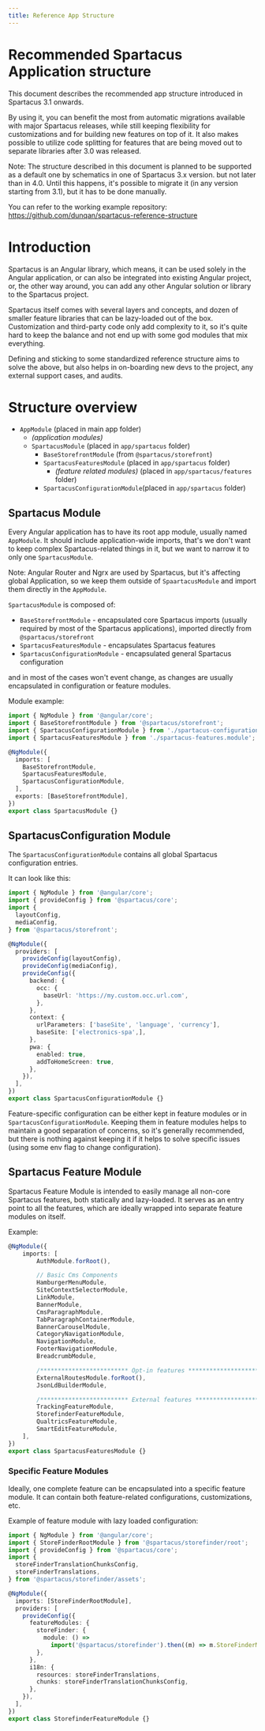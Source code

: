 ```yaml
---
title: Reference App Structure
---
```


# Recommended Spartacus Application structure

This document describes the recommended app structure introduced in Spartacus 3.1 onwards.

By using it, you can benefit the most from automatic migrations available with major Spartacus releases, while still keeping flexibility for customizations and for building new features on top of it. It also makes possible to utilize code splitting for features that are being moved out to separate libraries after 3.0 was released.  

Note: The structure described in this document is planned to be supported as a default one by schematics in one of Spartacus 3.x version. but not later than in 4.0. Until this happens, it's possible to migrate it (in any version starting from 3.1), but it has to be done manually.

You can refer to the working example repository:
https://github.com/dunqan/spartacus-reference-structure

# Introduction

Spartacus is an Angular library, which means, it can be used solely in the Angular application, or can also be integrated into existing Angular project, or, the other way around, you can add any other Angular solution or library to the Spartacus project.

Spartacus itself comes with several layers and concepts, and dozen of smaller feature libraries that can be lazy-loaded out of the box. Customization and third-party code only add complexity to it, so it's quite hard to keep the balance and not end up with some god modules that mix everything.

Defining and sticking to some standardized reference structure aims to solve the above, but also helps in on-boarding new devs to the project, any external support cases, and audits.

# Structure overview

- `AppModule` (placed in main app folder)
  - _(application modules)_
  - `SpartacusModule` (placed in `app/spartacus` folder)
    - `BaseStorefrontModule` (from `@spartacus/storefront`)
    - `SpartacusFeaturesModule` (placed in `app/spartacus` folder)
      - _(feature related modules)_ (placed in `app/spartacus/features` folder)
    - `SpartacusConfigurationModule`(placed in `app/spartacus` folder)
    

## Spartacus Module

Every Angular application has to have its root app module, usually named `AppModule`. It should include application-wide imports, that's we don't want to keep complex Spartacus-related things in it, but we want to narrow it to only one `SpartacusModule`.

Note:
Angular Router and Ngrx are used by Spartacus, but it's affecting global Application, so we keep them outside of `SpaartacusModule` and import them directly in the `AppModule`.

`SpartacusModule` is composed of:
- `BaseStorefrontModule` - encapsulated core Spartacus imports (usually required by most of the Spartacus applications), imported directly from `@spartacus/storefront`
- `SpartacusFeaturesModule` - encapsulates Spartacus features
- `SpartacusConfigurationModule` - encapsulated general Spartacus configuration

and in most of the cases won't event change, as changes are usually encapsulated in configuration or feature modules. 

Module example: 
```typescript
import { NgModule } from '@angular/core';
import { BaseStorefrontModule } from '@spartacus/storefront';
import { SpartacusConfigurationModule } from './spartacus-configuration.module';
import { SpartacusFeaturesModule } from './spartacus-features.module';

@NgModule({
  imports: [
    BaseStorefrontModule,
    SpartacusFeaturesModule,
    SpartacusConfigurationModule,
  ],
  exports: [BaseStorefrontModule],
})
export class SpartacusModule {}
```

## SpartacusConfiguration Module

The `SpartacusConfigurationModule` contains all global Spartacus configuration entries.


It can look like this:
```typescript
import { NgModule } from '@angular/core';
import { provideConfig } from '@spartacus/core';
import {
  layoutConfig,
  mediaConfig,
} from '@spartacus/storefront';

@NgModule({
  providers: [
    provideConfig(layoutConfig),
    provideConfig(mediaConfig),
    provideConfig({
      backend: {
        occ: {
          baseUrl: 'https://my.custom.occ.url.com',
        },
      },
      context: {
        urlParameters: ['baseSite', 'language', 'currency'],
        baseSite: ['electronics-spa',],
      },
      pwa: {
        enabled: true,
        addToHomeScreen: true,
      },
    }),
  ],
})
export class SpartacusConfigurationModule {}
```

Feature-specific configuration can be either kept in feature modules or in `SpartacusConfigurationModule`. Keeping them in feature modules helps to maintain a good separation of concerns, so it's generally recommended, but there is nothing against keeping it if it helps to solve specific issues (using some env flag to change configuration).

## Spartacus Feature Module

Spartacus Feature Module is intended to easily manage all non-core Spartacus features, both statically and lazy-loaded. It serves as an entry point to all the features, which are ideally wrapped into separate feature modules on itself.

Example:
```typescript
@NgModule({
    imports: [
        AuthModule.forRoot(),

        // Basic Cms Components
        HamburgerMenuModule,
        SiteContextSelectorModule,
        LinkModule,
        BannerModule,
        CmsParagraphModule,
        TabParagraphContainerModule,
        BannerCarouselModule,
        CategoryNavigationModule,
        NavigationModule,
        FooterNavigationModule,
        BreadcrumbModule,

        /************************* Opt-in features *************************/
        ExternalRoutesModule.forRoot(),
        JsonLdBuilderModule,

        /************************* External features *************************/
        TrackingFeatureModule,
        StorefinderFeatureModule,
        QualtricsFeatureModule,
        SmartEditFeatureModule,
    ],
})
export class SpartacusFeaturesModule {}
```

### Specific Feature Modules

Ideally, one complete feature can be encapsulated into a specific feature module.
It can contain both feature-related configurations, customizations, etc.

Example of feature module with lazy loaded configuration:
```typescript
import { NgModule } from '@angular/core';
import { StoreFinderRootModule } from '@spartacus/storefinder/root';
import { provideConfig } from '@spartacus/core';
import {
  storeFinderTranslationChunksConfig,
  storeFinderTranslations,
} from '@spartacus/storefinder/assets';

@NgModule({
  imports: [StoreFinderRootModule],
  providers: [
    provideConfig({
      featureModules: {
        storeFinder: {
          module: () =>
            import('@spartacus/storefinder').then((m) => m.StoreFinderModule),
        },
      },
      i18n: {
        resources: storeFinderTranslations,
        chunks: storeFinderTranslationChunksConfig,
      },
    }),
  ],
})
export class StorefinderFeatureModule {}
```
